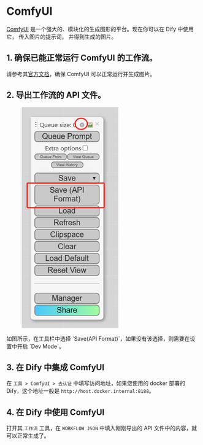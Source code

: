 # ComfyUI
[ComfyUI](https://www.comfy.org/) 是一个强大的、模块化的生成图形的平台。现在你可以在 Dify 中使用它， 传入图片的提示词， 并得到生成的图片。

## 1. 确保已能正常运行 ComfyUI 的工作流。  
请参考其[官方文档](https://docs.comfy.org/get_started/gettingstarted)，确保 ComfyUI 可以正常运行并生成图片。

## 2. 导出工作流的 API 文件。
<figure><img src="../../../.gitbook/assets/comfyui.png" alt=""><figcaption></figcaption></figure>
如图所示，在工具栏中选择 `Save(API Format)`，如果没有该选择，则需要在设置中开启 `Dev Mode`。

## 3. 在 Dify 中集成 ComfyUI  
在 `工具 > ComfyUI > 去认证` 中填写访问地址，如果您使用的 docker 部署的 Dify，这个地址一般是 `http://host.docker.internal:8188`。

## 4. 在 Dify 中使用 ComfyUI
打开其 `工作流` 工具，在 `WORKFLOW JSON` 中填入刚刚导出的 API 文件中的内容，就可以正常生成了。
